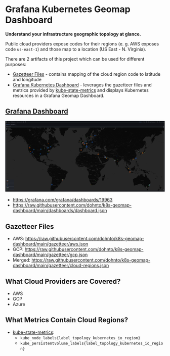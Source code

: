 # Grafana Kubernetes Geomap Dashboard

**Understand your infrastructure geographic topology at glance.**

Public cloud providers expose codes for their regions (e. g. AWS exposes code `us-east-1`) and those map to a location (US East - N. Virginia).

There are 2 artifacts of this project which can be used for different purposes:
 * [Gazetteer Files](#gazetteer-files) - contains mapping of the cloud region code to latitude and longitude
 * [Grafana Kubernetes Dashboard](#grafana-dashboard) - leverages the gazetteer files and metrics provided by [kube-state-metrics](https://github.com/kubernetes/kube-state-metrics) and displays Kubernetes resources in a Grafana Geomap Dashboard.

## [Grafana Dashboard](https://grafana.com/grafana/dashboards/19963)
![Grafana Dashboard](/img/node-dashboard.png)

 * https://grafana.com/grafana/dashboards/19963
 * https://raw.githubusercontent.com/dohnto/k8s-geomap-dashboard/main/dashboards/dashboard.json


## Gazetteer Files

 * AWS: https://raw.githubusercontent.com/dohnto/k8s-geomap-dashboard/main/gazetteer/aws.json
 * GCP: https://raw.githubusercontent.com/dohnto/k8s-geomap-dashboard/main/gazetteer/gcp.json
 * Merged: https://raw.githubusercontent.com/dohnto/k8s-geomap-dashboard/main/gazetteer/cloud-regions.json

## What Cloud Providers are Covered?
 * AWS
 * GCP
 * Azure

## What Metrics Contain Cloud Regions?
 * [kube-state-metrics](https://github.com/kubernetes/kube-state-metrics):
    * `kube_node_labels{label_topology_kubernetes_io_region}`
    * `kube_persistentvolume_labels{label_topology_kubernetes_io_region}`
